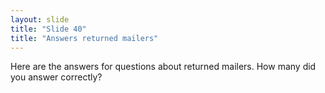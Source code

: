 ```yaml
---
layout: slide
title: "Slide 40"
title: "Answers returned mailers"
---
```


Here are the answers for questions about returned mailers. How many did you answer correctly?